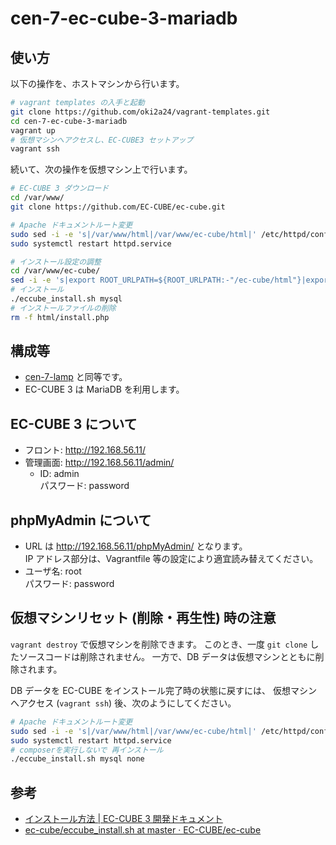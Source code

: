 # cen-7-ec-cube-3-mariadb
## 使い方
以下の操作を、ホストマシンから行います。

```bash
# vagrant templates の入手と起動
git clone https://github.com/oki2a24/vagrant-templates.git
cd cen-7-ec-cube-3-mariadb
vagrant up
# 仮想マシンへアクセスし、EC-CUBE3 セットアップ
vagrant ssh
```

続いて、次の操作を仮想マシン上で行います。

```bash
# EC-CUBE 3 ダウンロード
cd /var/www/
git clone https://github.com/EC-CUBE/ec-cube.git

# Apache ドキュメントルート変更
sudo sed -i -e 's|/var/www/html|/var/www/ec-cube/html|' /etc/httpd/conf/httpd.conf
sudo systemctl restart httpd.service

# インストール設定の調整
cd /var/www/ec-cube/
sed -i -e 's|export ROOT_URLPATH=${ROOT_URLPATH:-"/ec-cube/html"}|export ROOT_URLPATH=${ROOT_URLPATH:-""}|' eccube_install.sh
# インストール
./eccube_install.sh mysql
# インストールファイルの削除
rm -f html/install.php
```

## 構成等
- [cen-7-lamp](../cen-7-lamp/README.md) と同等です。
- EC-CUBE 3 は MariaDB を利用します。

## EC-CUBE 3  について
- フロント: http://192.168.56.11/
- 管理画面: http://192.168.56.11/admin/
  - ID: admin  
    パスワード: password

## phpMyAdmin について
- URL は http://192.168.56.11/phpMyAdmin/ となります。  
  IP アドレス部分は、Vagrantfile 等の設定により適宜読み替えてください。
- ユーザ名: root  
  パスワード: password

## 仮想マシンリセット (削除・再生性) 時の注意
`vagrant destroy` で仮想マシンを削除できます。
このとき、一度 `git clone` したソースコードは削除されません。
一方で、DB データは仮想マシンとともに削除されます。

DB データを EC-CUBE をインストール完了時の状態に戻すには、
仮想マシンへアクセス (`vagrant ssh`) 後、次のようにしてください。

```bash
# Apache ドキュメントルート変更
sudo sed -i -e 's|/var/www/html|/var/www/ec-cube/html|' /etc/httpd/conf/httpd.conf
sudo systemctl restart httpd.service
# composerを実行しないで 再インストール
./eccube_install.sh mysql none
```

## 参考
- <a href="http://ec-cube.github.io/install.html" target="_blank">インストール方法 | EC-CUBE 3 開発ドキュメント</a>
- <a href="https://github.com/EC-CUBE/ec-cube/blob/master/eccube_install.sh" target="_blank">ec-cube/eccube_install.sh at master · EC-CUBE/ec-cube</a>
